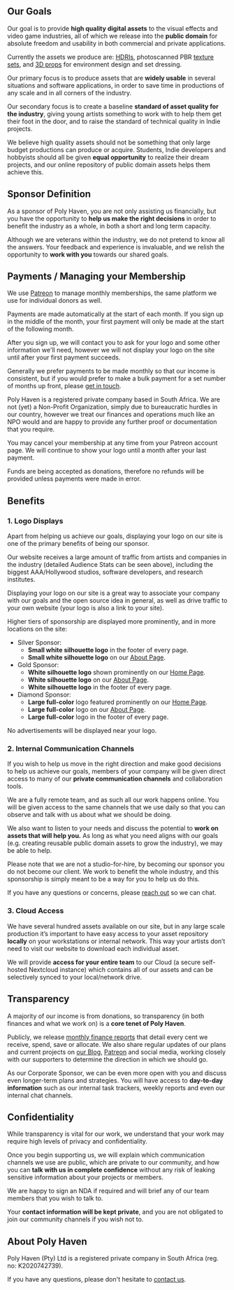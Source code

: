 ## Our Goals

Our goal is to provide **high quality digital assets** to the visual effects and video game industries, all of which we release into the **public domain** for absolute freedom and usability in both commercial and private applications.

Currently the assets we produce are: [HDRIs](/hdris), photoscanned PBR [texture sets](/textures), and [3D props](/models) for environment design and set dressing.

Our primary focus is to produce assets that are **widely usable** in several situations and software applications, in order to save time in productions of any scale and in all corners of the industry.

Our secondary focus is to create a baseline **standard of asset quality for the industry**, giving young artists something to work with to help them get their foot in the door, and to raise the standard of technical quality in Indie projects.

We believe high quality assets should not be something that only large budget productions can produce or acquire. Students, Indie developers and hobbyists should all be given **equal opportunity** to realize their dream projects, and our online repository of public domain assets helps them achieve this.


## Sponsor Definition

As a sponsor of Poly Haven, you are not only assisting us financially, but you have the opportunity to **help us make the right decisions** in order to benefit the industry as a whole, in both a short and long term capacity.

Although we are veterans within the industry, we do not pretend to know all the answers. Your feedback and experience is invaluable, and we relish the opportunity to **work with you** towards our shared goals.


## Payments / Managing your Membership

We use [Patreon](https://www.patreon.com/polyhaven) to manage monthly memberships, the same platform we use for individual donors as well.

Payments are made automatically at the start of each month. If you sign up in the middle of the month, your first payment will only be made at the start of the following month.

After you sign up, we will contact you to ask for your logo and some other information we'll need, however we will not display your logo on the site until after your first payment succeeds.

Generally we prefer payments to be made monthly so that our income is consistent, but if you would prefer to make a bulk payment for a set number of months up front, please [get in touch](/about-contact).

Poly Haven is a registered private company based in South Africa. We are not (yet) a Non-Profit Organization, simply due to bureaucratic hurdles in our country, however we treat our finances and operations much like an NPO would and are happy to provide any further proof or documentation that you require.

You may cancel your membership at any time from your Patreon account page. We will continue to show your logo until a month after your last payment.

Funds are being accepted as donations, therefore no refunds will be provided unless payments were made in error.


## Benefits


### 1. Logo Displays

Apart from helping us achieve our goals, displaying your logo on our site is one of the primary benefits of being our sponsor.

Our website receives a large amount of traffic from artists and companies in the industry (detailed Audience Stats can be seen above), including the biggest AAA/Hollywood studios, software developers, and research institutes.

Displaying your logo on our site is a great way to associate your company with our goals and the open source idea in general, as well as drive traffic to your own website (your logo is also a link to your site).

Higher tiers of sponsorship are displayed more prominently, and in more locations on the site:

* Silver Sponsor:
    * **Small white silhouette logo** in the footer of every page.
    * **Small white silhouette logo** on our [About Page](/about-contact).
* Gold Sponsor:
    * **White silhouette logo** shown prominently on our [Home Page](/).
    * **White silhouette logo** on our [About Page](/about-contact).
    * **White silhouette logo** in the footer of every page.
* Diamond Sponsor:
    * **Large full-color** logo featured prominently on our [Home Page](/).
    * **Large full-color** logo on our [About Page](/about-contact).
    * **Large full-color** logo in the footer of every page.

No advertisements will be displayed near your logo.


### 2. Internal Communication Channels

If you wish to help us move in the right direction and make good decisions to help us achieve our goals, members of your company will be given direct access to many of our **private communication channels** and collaboration tools.

We are a fully remote team, and as such all our work happens online. You will be given access to the same channels that we use daily so that you can observe and talk with us about what we should be doing.

We also want to listen to your needs and discuss the potential to **work on assets that will help you.** As long as what you need aligns with our goals (e.g. creating reusable public domain assets to grow the industry), we may be able to help.

Please note that we are not a studio-for-hire, by becoming our sponsor you do not become our client. We work to benefit the whole industry, and this sponsorship is simply meant to be a way for you to help us do this.

If you have any questions or concerns, please [reach out](/about-contact) so we can chat.


### 3. Cloud Access

We have several hundred assets available on our site, but in any large scale production it’s important to have easy access to your asset repository **locally** on your workstations or internal network. This way your artists don’t need to visit our website to download each individual asset.

We will provide **access for your entire team** to our Cloud (a secure self-hosted Nextcloud instance) which contains all of our assets and can be selectively synced to your local/network drive.


## Transparency

A majority of our income is from donations, so transparency (in both finances and what we work on) is a **core tenet of Poly Haven**.

Publicly, we release [monthly finance reports](/finance-reports) that detail every cent we receive, spend, save or allocate. We also share regular updates of our plans and current projects on [our Blog](https://blog.polyhaven.com), [Patreon](https://www.patreon.com/polyhaven/posts?public=true) and social media, working closely with our supporters to determine the direction in which we should go.

As our Corporate Sponsor, we can be even more open with you and discuss even longer-term plans and strategies. You will have access to **day-to-day information** such as our internal task trackers, weekly reports and even our internal chat channels.


## Confidentiality

While transparency is vital for our work, we understand that your work may require high levels of privacy and confidentiality.

Once you begin supporting us, we will explain which communication channels we use are public, which are private to our community, and how you can **talk with us in complete confidence** without any risk of leaking sensitive information about your projects or members.

We are happy to sign an NDA if required and will brief any of our team members that you wish to talk to.

Your **contact information will be kept private**, and you are not obligated to join our community channels if you wish not to.


## About Poly Haven

Poly Haven (Pty) Ltd is a registered private company in South Africa (reg. no: K2020742739).

If you have any questions, please don't hesitate to [contact us](/about-contact).
